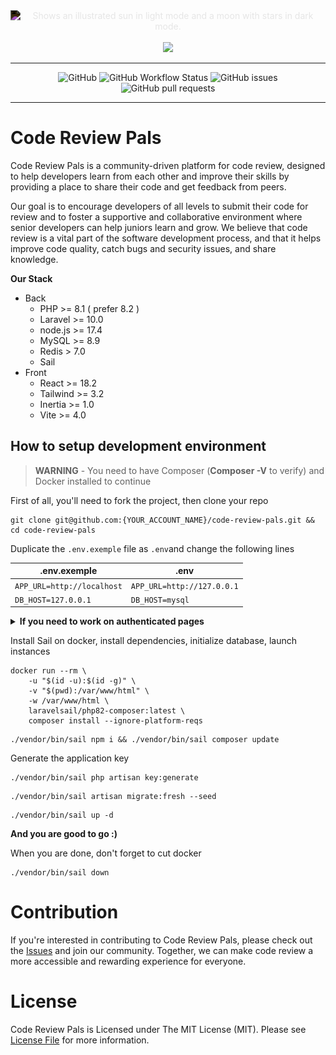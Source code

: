 <div align="center">
<picture>
  <source media="(prefers-color-scheme: dark)"  srcset="https://raw.githubusercontent.com/geeksesi/code-review-pals/master/resources/images/logo-white-350.png">
  <source media="(prefers-color-scheme: light)" srcset="https://raw.githubusercontent.com/geeksesi/code-review-pals/master/resources/images/logo-350.png">
  <img style="filter:invert(100%);" alt="Shows an illustrated sun in light mode and a moon with stars in dark mode." src="https://raw.githubusercontent.com/geeksesi/code-review-pals/master/resources/images/logo.svg">
</picture>
    <br/><br/>
  <a href="https://discord.gg/3G8cvWr7q4" ><img width="30%" src="https://user-images.githubusercontent.com/28778964/230801380-b8fb2ed3-fbcd-42ac-8e03-e45eb7c06e5e.png" /></a>
</div>

---
<div align="center">

![GitHub](https://img.shields.io/github/license/geeksesi/code-review-pals)
![GitHub Workflow Status](https://img.shields.io/github/actions/workflow/status/geeksesi/code-review-pals/.github/workflows/deploy.yml)
![GitHub issues](https://img.shields.io/github/issues-raw/geeksesi/code-review-pals)
![GitHub pull requests](https://img.shields.io/github/issues-pr-raw/geeksesi/code-review-pals)

</div>

---

# Code Review Pals
Code Review Pals is a community-driven platform for code review, designed to help developers learn from each other and improve their skills by providing a place to share their code and get feedback from peers.

Our goal is to encourage developers of all levels to submit their code for review and to foster a supportive and collaborative environment where senior developers can help juniors learn and grow. We believe that code review is a vital part of the software development process, and that it helps improve code quality, catch bugs and security issues, and share knowledge.

**Our Stack**
- Back
    - PHP >= 8.1 ( prefer 8.2 )
    - Laravel >= 10.0
    - node.js >= 17.4
    - MySQL >= 8.9
    - Redis > 7.0
    - Sail
- Front
    - React >= 18.2
    - Tailwind >= 3.2
    - Inertia >= 1.0
    - Vite >= 4.0

## How to setup development environment

> **WARNING** -  You need to have Composer (**Composer -V** to verify)  and Docker installed to continue

First of all, you'll need to fork the project, then clone your repo
```
git clone git@github.com:{YOUR_ACCOUNT_NAME}/code-review-pals.git && cd code-review-pals
```
Duplicate the `.env.exemple` file as `.env`and change the following lines

| .env.exemple               | .env                       |
|----------------------------|----------------------------|
| `APP_URL=http://localhost` | `APP_URL=http://127.0.0.1` |
| `DB_HOST=127.0.0.1`        | `DB_HOST=mysql`            |

<details>
<summary><b>If you need to work on authenticated pages</b></summary>

On your Github Account, go to `Settings > Developer Settings > OAuth App`

Then fill in the form as the following :

<img src="resources/images/documentation/github-oath.png"/>

After registering, create your client secret and put `http://127.0.0.1` as the Homepage URL

In `.env` file, at the very bottom, fill in the github section with the credentials given after register the app on GitHub.

```
GITHUB_CLIENT_ID= /*YOUR CLIENT ID*/
GITHUB_CLIENT_SECRET= /*YOUR CLIENT SECRET*/
GITHUB_REDIRECT=http://127.0.0.1/auth/callback/github
```
</details>

Install Sail on docker, install dependencies, initialize database, launch instances
```
docker run --rm \
    -u "$(id -u):$(id -g)" \
    -v "$(pwd):/var/www/html" \
    -w /var/www/html \
    laravelsail/php82-composer:latest \
    composer install --ignore-platform-reqs
```

```
./vendor/bin/sail npm i && ./vendor/bin/sail composer update
```

Generate the application key
```
./vendor/bin/sail php artisan key:generate 
```

```
./vendor/bin/sail artisan migrate:fresh --seed
```
```
./vendor/bin/sail up -d
```
**And you are good to go :)**

When you are done, don't forget to cut docker
```
./vendor/bin/sail down
```

# Contribution
If you're interested in contributing to Code Review Pals, please check out the [Issues](https://github.com/geeksesi/code-review-pals/issues) and join our community. Together, we can make code review a more accessible and rewarding experience for everyone.

# License
Code Review Pals is Licensed under The MIT License (MIT). Please see [License File](https://github.com/geeksesi/code-review-pals/blob/master/LICENSE) for more information.
